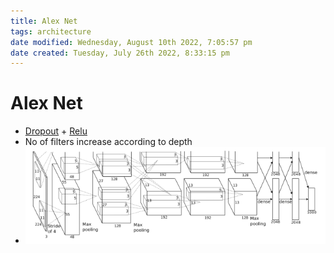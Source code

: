 ```yaml
---
title: Alex Net
tags: architecture
date modified: Wednesday, August 10th 2022, 7:05:57 pm
date created: Tuesday, July 26th 2022, 8:33:15 pm
---
```


# Alex Net
- [Dropout](Dropout.md) + [Relu](Relu.md)
- No of filters increase according to depth
- ![im](assets/Pasted%20image%2020220306120121.png)

